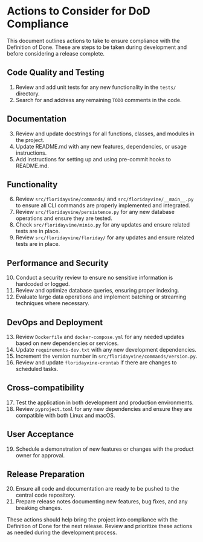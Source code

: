 # Actions to Consider for DoD Compliance

This document outlines actions to take to ensure compliance with the Definition of Done. These are steps to be taken during development and before considering a release complete.

## Code Quality and Testing

1. Review and add unit tests for any new functionality in the `tests/` directory.
2. Search for and address any remaining `TODO` comments in the code.

## Documentation

3. Review and update docstrings for all functions, classes, and modules in the project.
4. Update README.md with any new features, dependencies, or usage instructions.
5. Add instructions for setting up and using pre-commit hooks to README.md.

## Functionality

6. Review `src/floridayvine/commands/` and `src/floridayvine/__main__.py` to ensure all CLI commands are properly implemented and integrated.
7. Review `src/floridayvine/persistence.py` for any new database operations and ensure they are tested.
8. Check `src/floridayvine/minio.py` for any updates and ensure related tests are in place.
9. Review `src/floridayvine/floriday/` for any updates and ensure related tests are in place.

## Performance and Security

10. Conduct a security review to ensure no sensitive information is hardcoded or logged.
11. Review and optimize database queries, ensuring proper indexing.
12. Evaluate large data operations and implement batching or streaming techniques where necessary.

## DevOps and Deployment

13. Review `Dockerfile` and `docker-compose.yml` for any needed updates based on new dependencies or services.
14. Update `requirements-dev.txt` with any new development dependencies.
15. Increment the version number in `src/floridayvine/commands/version.py`.
16. Review and update `floridayvine-crontab` if there are changes to scheduled tasks.

## Cross-compatibility

17. Test the application in both development and production environments.
18. Review `pyproject.toml` for any new dependencies and ensure they are compatible with both Linux and macOS.

## User Acceptance

19. Schedule a demonstration of new features or changes with the product owner for approval.

## Release Preparation

20. Ensure all code and documentation are ready to be pushed to the central code repository.
21. Prepare release notes documenting new features, bug fixes, and any breaking changes.

These actions should help bring the project into compliance with the Definition of Done for the next release. Review and prioritize these actions as needed during the development process.
